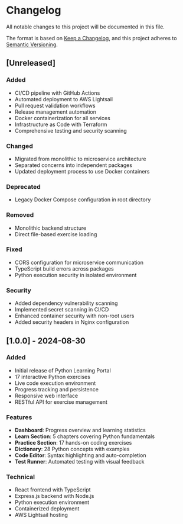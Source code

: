 # Changelog

All notable changes to this project will be documented in this file.

The format is based on [Keep a Changelog](https://keepachangelog.com/en/1.0.0/),
and this project adheres to [Semantic Versioning](https://semver.org/spec/v2.0.0.html).

## [Unreleased]

### Added
- CI/CD pipeline with GitHub Actions
- Automated deployment to AWS Lightsail
- Pull request validation workflows
- Release management automation
- Docker containerization for all services
- Infrastructure as Code with Terraform
- Comprehensive testing and security scanning

### Changed
- Migrated from monolithic to microservice architecture
- Separated concerns into independent packages
- Updated deployment process to use Docker containers

### Deprecated
- Legacy Docker Compose configuration in root directory

### Removed
- Monolithic backend structure
- Direct file-based exercise loading

### Fixed
- CORS configuration for microservice communication
- TypeScript build errors across packages
- Python execution security in isolated environment

### Security
- Added dependency vulnerability scanning
- Implemented secret scanning in CI/CD
- Enhanced container security with non-root users
- Added security headers in Nginx configuration

## [1.0.0] - 2024-08-30

### Added
- Initial release of Python Learning Portal
- 17 interactive Python exercises
- Live code execution environment
- Progress tracking and persistence
- Responsive web interface
- RESTful API for exercise management

### Features
- **Dashboard**: Progress overview and learning statistics
- **Learn Section**: 5 chapters covering Python fundamentals
- **Practice Section**: 17 hands-on coding exercises
- **Dictionary**: 28 Python concepts with examples
- **Code Editor**: Syntax highlighting and auto-completion
- **Test Runner**: Automated testing with visual feedback

### Technical
- React frontend with TypeScript
- Express.js backend with Node.js
- Python execution environment
- Containerized deployment
- AWS Lightsail hosting